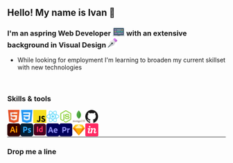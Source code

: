 ## Hello! My name is Ivan 👋

### I'm an aspring Web Developer <img alt="laptop icon" width="28px" src="/images/laptop.svg" /> with an extensive background in Visual Design <img alt="Pen tool" width="22px" src="/images/pen.svg" />

- While looking for employment I'm learning to broaden my current skillset with new technologies

<br>

### Skills & tools

[<img align="left" alt="Skill - HTML5" width="30px" src="images/html5.svg" />][github]
[<img align="left" alt="Skill - CSS3" width="30px" src="images/css3.svg" />][github]
[<img align="left" alt="Skill - Javascript" width="30px" src="images/javascript.svg" />][github]
[<img align="left" alt="Skill - React" width="30px" src="images/react.svg" />][github]
[<img align="left" alt="Skill - NodeJs" width="30px" src="images/node-js.svg" />][github]
[<img align="left" alt="Skill - Mongo Db" width="30px" src="images/mongodb.svg" />][github]
[<img align="left" alt="Skill - Github" width="30px" src="images/github.svg" />][github]

<br>

[<img align="left" alt="Skill - Illustrator" width="30px" src="images/illustrator.svg" />][github]
[<img align="left" alt="Skill - Photoshop" width="30px" src="images/photoshop.svg" />][github]
[<img align="left" alt="Skill - InDesign" width="30px" src="images/indesign.svg" />][github]
[<img align="left" alt="Skill - After Effects" width="30px" src="images/aftereffects.svg" />][github]
[<img align="left" alt="Skill - Premiere Pro" width="30px" src="images/premiere.svg" />][github]
[<img align="left" alt="Skill - Sketch App" width="30px" src="images/sketch.svg" />][github]
[<img align="left" alt="Skill - Invision App" width="30px" src="images/invision.svg" />][github]

<br>

---

### Drop me a line




[linkedin]: https://www.linkedin.com/in/ivan-klaric/
[github]: https://github.com/ivan-user